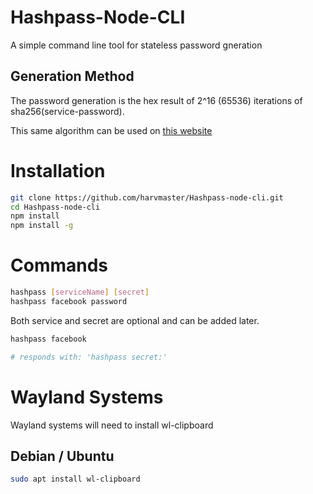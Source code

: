 # Hashpass-Node-CLI
A simple command line tool for stateless password gneration
## Generation Method
The password generation is the hex result of 2^16 (65536) iterations of sha256(service-password).

This same algorithm can be used on [this website](https://sdb.hzuccon.com)

# Installation
```bash
git clone https://github.com/harvmaster/Hashpass-node-cli.git
cd Hashpass-node-cli
npm install
npm install -g
```

# Commands
```bash
hashpass [serviceName] [secret]
hashpass facebook password
```
Both service and secret are optional and can be added later.
```bash
hashpass facebook

# responds with: 'hashpass secret:'  
```

# Wayland Systems
Wayland systems will need to install wl-clipboard
## Debian / Ubuntu
```bash
sudo apt install wl-clipboard
```

